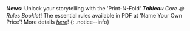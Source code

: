 **News:** Unlock your storytelling with the 'Print-N-Fold' _**Tableau**_ _Core ꩜ Rules Booklet_! The essential rules available in PDF at 'Name Your Own Price'! More details _[here](/games/Tableau/TableauCore)_!
{: .notice--info}
